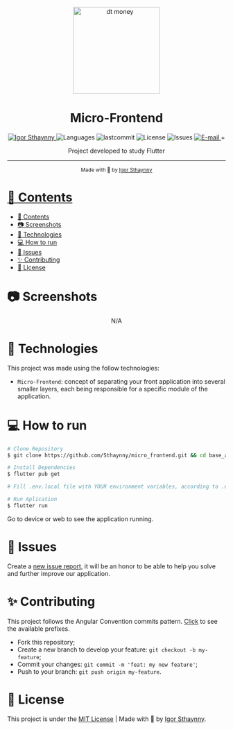 <p align="center">
   <img src="https://user-images.githubusercontent.com/46109133/123561796-e99b8000-d780-11eb-8d58-a46e9d82a2dd.png" alt="dt money" width="200"/>
</p>

<h1 align="center">Micro-Frontend</h1>

<p align="center">
   <a href="https://www.linkedin.com/in/igor-sthaynny/">
      <img alt="Igor Sthaynny" src="https://img.shields.io/badge/-Sthaynny-5965e0?style=flat&logo=Linkedin&logoColor=white" />
   </a>
  <img alt="Languages" src="https://img.shields.io/github/languages/count/Sthaynny/micro_frontend?color=%235963C5" />
  <img alt="lastcommit" src="https://img.shields.io/github/last-commit/Sthaynny/micro_frontend?color=%235761C3" />
  <img alt="License" src="https://img.shields.io/github/license/Sthaynny/micro_frontend?color=%235E69D7" />
  <img alt="Issues" src="https://img.shields.io/github/issues/Sthaynny/micro_frontend?color=%235965E0">
  <a href="mailto:igorsthaynny@gmail.com">
   <img alt="E-mail" src="https://img.shields.io/badge/-igorsthaynny%40gmail.com-%23525DCB" />
  </a>+
</p>

<p align="center">Project developed to study Flutter</p>

<hr />

<div align="center">
  <sub> Made with 💖 by
    <a href="https://github.com/Sthaynny">Igor Sthaynny
  </sub>
</div>

# 📌 Contents

- [📌 Contents](#-contents)
- [:camera: Screenshots](#camera-screenshots)
- [:rocket: Technologies](#rocket-technologies)
- [:computer: How to run](#computer-how-to-run)
- [:bug: Issues](#bug-issues)
- [:sparkles: Contributing](#sparkles-contributing)
- [:page_facing_up: License](#page_facing_up-license)

# :camera: Screenshots
<div align="center">
   N/A
</div>
   

# :rocket: Technologies
This project was made using the follow technologies:

- `Micro-Frontend`: concept of separating your front application into several smaller layers, each being responsible for a specific module of the application.

# :computer: How to run

```bash
# Clone Repository
$ git clone https://github.com/Sthaynny/micro_frontend.git && cd base_app

# Install Dependencies
$ flutter pub get

# Fill .env.local file with YOUR environment variables, according to .env.example file.

# Run Aplication
$ flutter run
```
Go to device or web to see the application running.

# :bug: Issues

Create a <a href="https://github.com/Sthaynny/micro_frontend/issues">new issue report</a>, it will be an honor to be able to help you solve and further improve our application.

# :sparkles: Contributing

This project follows the Angular Convention commits pattern. [Click](./commitlint.config.js) to see the available prefixes.

- Fork this repository;
- Create a new branch to develop your feature: `git checkout -b my-feature`;
- Commit your changes: `git commit -m 'feat: my new feature'`;
- Push to your branch: `git push origin my-feature`.

# :page_facing_up: License

This project is under the [MIT License](./LICENSE) |
Made with 💖 by [Igor Sthaynny](https://www.linkedin.com/in/igor-sthaynny/).
